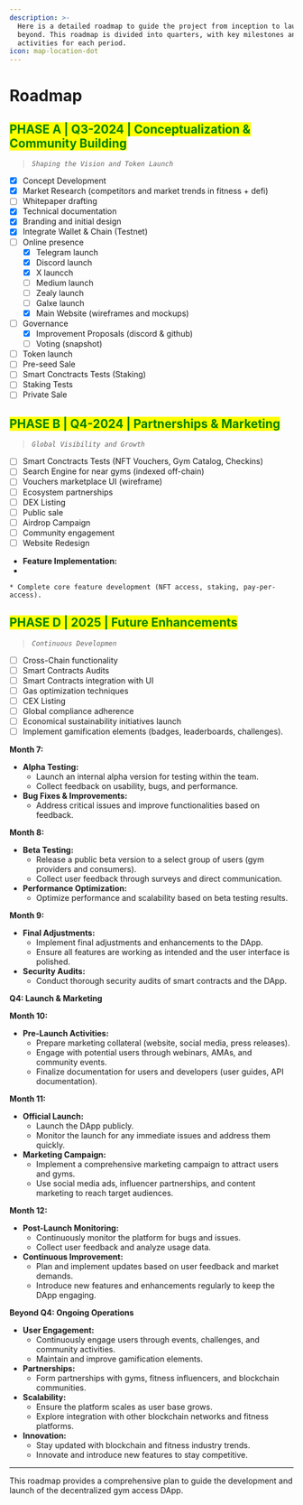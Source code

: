 ```yaml
---
description: >-
  Here is a detailed roadmap to guide the project from inception to launch and
  beyond. This roadmap is divided into quarters, with key milestones and
  activities for each period.
icon: map-location-dot
---
```


# Roadmap

## <mark style="color:green;">PHASE A | Q3-2024 | Conceptualization & Community Building</mark>

> _`Shaping the Vision and Token Launch`_

* [x] Concept Development
* [x] Market Research (competitors and market trends in fitness + defi)
* [ ] Whitepaper drafting
* [x] Technical documentation
* [x] Branding and initial design
* [x] Integrate Wallet & Chain (Testnet)
* [ ] Online presence
  * [x] Telegram launch
  * [x] Discord launch
  * [x] X launcch
  * [ ] Medium launch
  * [ ] Zealy launch
  * [ ] Galxe launch
  * [x] Main Website (wireframes and mockups)
* [ ] Governance
  * [x] Improvement Proposals (discord & github)
  * [ ] Voting (snapshot)
* [ ] Token launch
* [ ] Pre-seed Sale
* [ ] Smart Conctracts Tests (Staking)
* [ ] Staking Tests
* [ ] Private Sale

## <mark style="color:green;">PHASE B | Q4-2024 | Partnerships & Marketing</mark>

> _`Global Visibility and Growth`_

* [ ] Smart Conctracts Tests (NFT Vouchers, Gym Catalog, Checkins)
* [ ] Search Engine for near gyms (indexed off-chain)&#x20;
* [ ] Vouchers marketplace UI (wireframe)
* [ ] Ecosystem partnerships
* [ ] DEX Listing
* [ ] Public sale
* [ ] Airdrop Campaign
* [ ] Community engagement
* [ ] Website Redesign

<!---->

* **Feature Implementation:**
*

    * Complete core feature development (NFT access, staking, pay-per-access).



## <mark style="color:green;">PHASE D | 2025 | Future Enhancements</mark> <a href="#phase-d-or-2025-or-future-enhancements" id="phase-d-or-2025-or-future-enhancements"></a>

> _`Continuous Developmen`_

* [ ] Cross-Chain functionality
* [ ] Smart Contracts Audits
* [ ] Smart Contracts integration with UI
* [ ] Gas optimization techniques
* [ ] CEX Listing
* [ ] Global compliance adherence
* [ ] Economical sustainability initiatives launch
* [ ] Implement gamification elements (badges, leaderboards, challenges).

**Month 7:**

* **Alpha Testing:**
  * Launch an internal alpha version for testing within the team.
  * Collect feedback on usability, bugs, and performance.
* **Bug Fixes & Improvements:**
  * Address critical issues and improve functionalities based on feedback.

**Month 8:**

* **Beta Testing:**
  * Release a public beta version to a select group of users (gym providers and consumers).
  * Collect user feedback through surveys and direct communication.
* **Performance Optimization:**
  * Optimize performance and scalability based on beta testing results.

**Month 9:**

* **Final Adjustments:**
  * Implement final adjustments and enhancements to the DApp.
  * Ensure all features are working as intended and the user interface is polished.
* **Security Audits:**
  * Conduct thorough security audits of smart contracts and the DApp.

**Q4: Launch & Marketing**

**Month 10:**

* **Pre-Launch Activities:**
  * Prepare marketing collateral (website, social media, press releases).
  * Engage with potential users through webinars, AMAs, and community events.
  * Finalize documentation for users and developers (user guides, API documentation).

**Month 11:**

* **Official Launch:**
  * Launch the DApp publicly.
  * Monitor the launch for any immediate issues and address them quickly.
* **Marketing Campaign:**
  * Implement a comprehensive marketing campaign to attract users and gyms.
  * Use social media ads, influencer partnerships, and content marketing to reach target audiences.

**Month 12:**

* **Post-Launch Monitoring:**
  * Continuously monitor the platform for bugs and issues.
  * Collect user feedback and analyze usage data.
* **Continuous Improvement:**
  * Plan and implement updates based on user feedback and market demands.
  * Introduce new features and enhancements regularly to keep the DApp engaging.

**Beyond Q4: Ongoing Operations**

* **User Engagement:**
  * Continuously engage users through events, challenges, and community activities.
  * Maintain and improve gamification elements.
* **Partnerships:**
  * Form partnerships with gyms, fitness influencers, and blockchain communities.
* **Scalability:**
  * Ensure the platform scales as user base grows.
  * Explore integration with other blockchain networks and fitness platforms.
* **Innovation:**
  * Stay updated with blockchain and fitness industry trends.
  * Innovate and introduce new features to stay competitive.

***

This roadmap provides a comprehensive plan to guide the development and launch of the decentralized gym access DApp.
